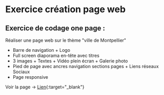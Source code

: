 # Exercice création page web

## Exercice de codage one page :

Réaliser une page web sur le thème "ville de Montpellier"  
- Barre de navigation + Logo  
- Full screen diaporama en-tête avec titres  
- 3 images + Textes + Vidéo plein écran + Galerie photo  
- Pied de page avec ancres navigation sections pages + Liens réseaux Sociaux  
- Page responsive  

Voir la page -> [Lien](https://laura34martinez.github.io/AD-TP_Montpel-Graff/){:target="_blank"}